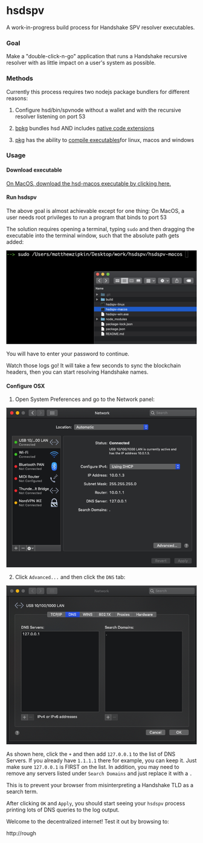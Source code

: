 # hsdspv

A work-in-progress build process for Handshake SPV resolver executables.

### Goal

Make a "double-click-n-go" application that runs a Handshake recursive resolver
with as little impact on a user's system as possible.

### Methods

Currently this process requires two nodejs package bundlers for different reasons:

1. Configure hsd/bin/spvnode without a wallet and with the recursive resolver listening on port 53

2. [bpkg](https://github.com/chjj/bpkg) bundles hsd AND includes
[native code extensions](https://github.com/chjj/bpkg#bundle-mode)

3. [pkg](https://github.com/zeit/pkg) has the ability to
[compile executables](https://github.com/zeit/pkg#targets)for linux, macos and windows

### Usage

#### Download executable

[On MacOS, download the hsd-macos executable by clicking here.](https://github.com/pinheadmz/hsdspv/raw/master/hsdspv-macos)

#### Run hsdspv

The above goal is almost achievable except for one thing:
On MacOS, a user needs root privileges to run a program that binds to port 53

The solution requires opening a terminal, typing `sudo` and then dragging
the executable into the terminal window, such that the absolute path gets added:

![sudo-CLI](https://raw.githubusercontent.com/pinheadmz/hsdspv/master/doc/sudo-cli.png)

You will have to enter your password to continue.

Watch those logs go! It will take a few seconds to sync the blockchain headers,
then you can start resolving Handshake names.


#### Configure OSX

1. Open System Preferences and go to the Network panel:

![sudo-CLI](https://raw.githubusercontent.com/pinheadmz/hsdspv/master/doc/settings-network.png)

2. Click `Advanced...` and then click the `DNS` tab:

![sudo-CLI](https://raw.githubusercontent.com/pinheadmz/hsdspv/master/doc/settings-network-dns.png)

As shown here, click the `+` and then add `127.0.0.1` to the list of DNS Servers.
If you already have `1.1.1.1` there for example, you can keep it. Just make sure
`127.0.0.1` is FIRST on the list. In addition, you may need to remove any servers
listed under `Search Domains` and just replace it with a `.`

This is to prevent your browser from misinterpreting a Handshake TLD as a search term.

After clicking `OK` and `Apply`, you should start seeing your `hsdspv` process
printing lots of DNS queries to the log output.

Welcome to the decentralized internet! Test it out by browsing to:

http://rough



